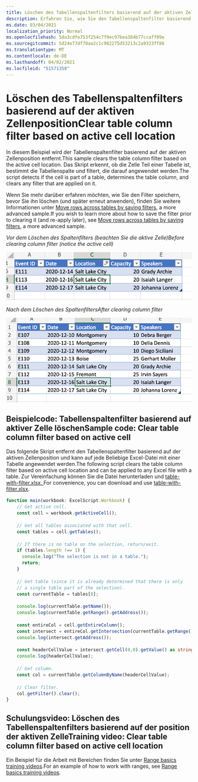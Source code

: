 ```yaml
---
title: Löschen des Tabellenspaltenfilters basierend auf der aktiven Zellenposition
description: Erfahren Sie, wie Sie den Tabellenspaltenfilter basierend auf der aktiven Zellenposition löschen.
ms.date: 03/04/2021
localization_priority: Normal
ms.openlocfilehash: 5da3cdfe753f254c7f9ec97bea384b77ccaff09e
ms.sourcegitcommit: 5d24e77df70aa2c1c982275d53213c2a9323ff86
ms.translationtype: MT
ms.contentlocale: de-DE
ms.lasthandoff: 04/02/2021
ms.locfileid: "51571358"
---
```

# <a name="clear-table-column-filter-based-on-active-cell-location"></a><span data-ttu-id="a7ba5-103">Löschen des Tabellenspaltenfilters basierend auf der aktiven Zellenposition</span><span class="sxs-lookup"><span data-stu-id="a7ba5-103">Clear table column filter based on active cell location</span></span>

<span data-ttu-id="a7ba5-104">In diesem Beispiel wird der Tabellenspaltenfilter basierend auf der aktiven Zellenposition entfernt.</span><span class="sxs-lookup"><span data-stu-id="a7ba5-104">This sample clears the table column filter based on the active cell location.</span></span> <span data-ttu-id="a7ba5-105">Das Skript erkennt, ob die Zelle Teil einer Tabelle ist, bestimmt die Tabellenspalte und filtert, die darauf angewendet werden.</span><span class="sxs-lookup"><span data-stu-id="a7ba5-105">The script detects if the cell is part of a table, determines the table column, and clears any filter that are applied on it.</span></span>

<span data-ttu-id="a7ba5-106">Wenn Sie mehr darüber erfahren möchten, wie Sie den Filter speichern, bevor Sie ihn löschen (und später erneut anwenden), finden Sie weitere Informationen unter [Move rows across tables by saving filters](move-rows-across-tables.md), a more advanced sample.</span><span class="sxs-lookup"><span data-stu-id="a7ba5-106">If you wish to learn more about how to save the filter prior to clearing it (and re-apply later), see [Move rows across tables by saving filters](move-rows-across-tables.md), a more advanced sample.</span></span>

<span data-ttu-id="a7ba5-107">_Vor dem Löschen des Spaltenfilters (beachten Sie die aktive Zelle)_</span><span class="sxs-lookup"><span data-stu-id="a7ba5-107">_Before clearing column filter (notice the active cell)_</span></span>

![Vor dem Löschen des Spaltenfilters](../../images/before-filter-applied.png)

<span data-ttu-id="a7ba5-109">_Nach dem Löschen des Spaltenfilters_</span><span class="sxs-lookup"><span data-stu-id="a7ba5-109">_After clearing column filter_</span></span>

![Nach dem Löschen des Spaltenfilters](../../images/after-filter-cleared.png)

## <a name="sample-code-clear-table-column-filter-based-on-active-cell"></a><span data-ttu-id="a7ba5-111">Beispielcode: Tabellenspaltenfilter basierend auf aktiver Zelle löschen</span><span class="sxs-lookup"><span data-stu-id="a7ba5-111">Sample code: Clear table column filter based on active cell</span></span>

<span data-ttu-id="a7ba5-112">Das folgende Skript entfernt den Tabellenspaltenfilter basierend auf der aktiven Zellenposition und kann auf jede Beliebige Excel-Datei mit einer Tabelle angewendet werden.</span><span class="sxs-lookup"><span data-stu-id="a7ba5-112">The following script clears the table column filter based on active cell location and can be applied to any Excel file with a table.</span></span> <span data-ttu-id="a7ba5-113">Zur Vereinfachung können Sie die Datei herunterladen und <a href="table-with-filter.xlsx">table-with-filter.xlsx. </a></span><span class="sxs-lookup"><span data-stu-id="a7ba5-113">For convenience, you can download and use <a href="table-with-filter.xlsx">table-with-filter.xlsx</a>.</span></span>

```TypeScript
function main(workbook: ExcelScript.Workbook) {
    // Get active cell.
    const cell = workbook.getActiveCell();

    // Get all tables associated with that cell.
    const tables = cell.getTables();
    
    // If there is no table on the selection, return/exit.
    if (tables.length !== 1) {
      console.log("The selection is not in a table.");
      return;
    }

    // Get table (since it is already determined that there is only
    // a single table part of the selection).
    const currentTable = tables[0];

    console.log(currentTable.getName());
    console.log(currentTable.getRange().getAddress());

    const entireCol = cell.getEntireColumn();
    const intersect = entireCol.getIntersection(currentTable.getRange());
    console.log(intersect.getAddress());

    const headerCellValue = intersect.getCell(0,0).getValue() as string;
    console.log(headerCellValue);

    // Get column.
    const col = currentTable.getColumnByName(headerCellValue);

    // Clear filter.
    col.getFilter().clear();
}
```

## <a name="training-video-clear-table-column-filter-based-on-active-cell-location"></a><span data-ttu-id="a7ba5-114">Schulungsvideo: Löschen des Tabellenspaltenfilters basierend auf der position der aktiven Zelle</span><span class="sxs-lookup"><span data-stu-id="a7ba5-114">Training video: Clear table column filter based on active cell location</span></span>

<span data-ttu-id="a7ba5-115">Ein Beispiel für die Arbeit mit Bereichen finden Sie unter [Range basics training videos](range-basics.md#training-videos-range-basics).</span><span class="sxs-lookup"><span data-stu-id="a7ba5-115">For an example of how to work with ranges, see [Range basics training videos](range-basics.md#training-videos-range-basics).</span></span>
